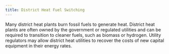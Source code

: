 ```yaml
---
title: District Heat Fuel Switching
---
```

Many district heat plants burn fossil fuels to generate heat.  District heat plants are often owned by the government or regulated utilities and can be required to transition to cleaner fuels, such as biomass or hydrogen.  Utility regulators may allow district heat utilities to recover the costs of new capital equipment in their energy rates.
